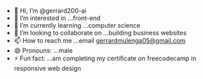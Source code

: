 - 👋 Hi, I’m @gerrard200-ai
- 👀 I’m interested in ...front-end
- 🌱 I’m currently learning ...computer science
- 💞️ I’m looking to collaborate on ...building business websites
- 📫 How to reach me ...email gerrardmulenga05@gmail.com
- 😄 Pronouns: ...male
- ⚡ Fun fact: ...am completing my certificate on freecodecamp in responsive web design

<!---
gerrard200-ai/gerrard200-ai is a ✨ special ✨ repository because its `README.md` (this file) appears on your GitHub profile.
You can click the Preview link to take a look at your changes.
--->
